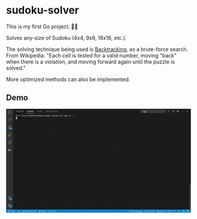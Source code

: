 # sudoku-solver
This is my first Go project. 🥳🤖

Solves any-size of Sudoku (4x4, 9x9, 16x16, etc.).

The solving technique being used is [Backtracking](https://en.wikipedia.org/wiki/Sudoku_solving_algorithms#Backtracking), as a brute-force search.  
From Wikipedia: "Each cell is tested for a valid number, moving "back" when there is a violation, and moving forward again until the puzzle is solved."

More optimized methods can also be implemented.

## Demo
![Demo Sudoku Solver](/sudoku-solver.gif)